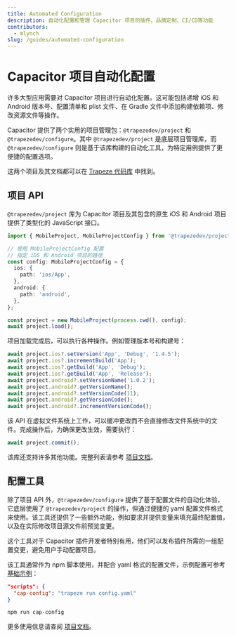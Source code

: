```yaml
---
title: Automated Configuration
description: 自动化配置和管理 Capacitor 项目的插件、品牌定制、CI/CD等功能
contributors:
  - mlynch
slug: /guides/automated-configuration
---
```


# Capacitor 项目自动化配置

许多大型应用需要对 Capacitor 项目进行自动化配置。这可能包括递增 iOS 和 Android 版本号、配置清单和 plist 文件、在 Gradle 文件中添加构建依赖项、修改资源文件等操作。

Capacitor 提供了两个实用的项目管理包：`@trapezedev/project` 和 `@trapezedev/configure`。其中 `@trapezedev/project` 是底层项目管理库，而 `@trapezedev/configure` 则是基于该库构建的自动化工具，为特定用例提供了更便捷的配置选项。

这两个项目及其文档都可以在 [Trapeze 代码库](https://github.com/ionic-team/trapeze) 中找到。

## 项目 API

`@trapezedev/project` 库为 Capacitor 项目及其包含的原生 iOS 和 Android 项目提供了类型化的 JavaScript 接口。

```typescript
import { MobileProject, MobileProjectConfig } from '@trapezedev/project';

// 使用 MobileProjectConfig 配置
// 指定 iOS 和 Android 项目的路径
const config: MobileProjectConfig = {
  ios: {
    path: 'ios/App',
  },
  android: {
    path: 'android',
  },
};

const project = new MobileProject(process.cwd(), config);
await project.load();
```

项目加载完成后，可以执行各种操作。例如管理版本号和构建号：

```typescript
await project.ios?.setVersion('App', 'Debug', '1.4.5');
await project.ios?.incrementBuild('App');
await project.ios?.getBuild('App', 'Debug');
await project.ios?.getBuild('App', 'Release');
await project.android?.setVersionName('1.0.2');
await project.android?.getVersionName();
await project.android?.setVersionCode(11);
await project.android?.getVersionCode();
await project.android?.incrementVersionCode();
```

该 API 在虚拟文件系统上工作，可以缓冲更改而不会直接修改文件系统中的文件。完成操作后，为确保更改生效，需要执行：

```typescript
await project.commit();
```

该库还支持许多其他功能。完整列表请参考 [项目文档](https://github.com/ionic-team/trapeze)。

## 配置工具

除了项目 API 外，`@trapezedev/configure` 提供了基于配置文件的自动化体验，它底层使用了 `@trapezedev/project` 的操作，但通过便捷的 yaml 配置文件格式来使用。该工具还提供了一些额外功能，例如要求并提供变量来填充最终配置值，以及在实际修改项目源文件前预览变更。

这个工具对于 Capacitor 插件开发者特别有用，他们可以发布插件所需的一组配置变更，避免用户手动配置项目。

该工具通常作为 npm 脚本使用，并配合 yaml 格式的配置文件，示例配置可参考 [基础示例](https://github.com/ionic-team/trapeze/blob/main/examples/basic.yml)：

```json
"scripts": {
  "cap-config": "trapeze run config.yaml"
}
```

```bash
npm run cap-config
```

更多使用信息请查阅 [项目文档](https://github.com/ionic-team/trapeze)。